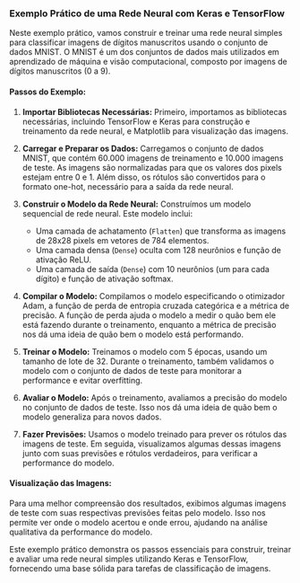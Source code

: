 ### Exemplo Prático de uma Rede Neural com Keras e TensorFlow

Neste exemplo prático, vamos construir e treinar uma rede neural simples para classificar imagens de dígitos manuscritos usando o conjunto de dados MNIST. O MNIST é um dos conjuntos de dados mais utilizados em aprendizado de máquina e visão computacional, composto por imagens de dígitos manuscritos (0 a 9).

#### Passos do Exemplo:

1. **Importar Bibliotecas Necessárias:**
   Primeiro, importamos as bibliotecas necessárias, incluindo TensorFlow e Keras para construção e treinamento da rede neural, e Matplotlib para visualização das imagens.

2. **Carregar e Preparar os Dados:**
   Carregamos o conjunto de dados MNIST, que contém 60.000 imagens de treinamento e 10.000 imagens de teste. As imagens são normalizadas para que os valores dos pixels estejam entre 0 e 1. Além disso, os rótulos são convertidos para o formato one-hot, necessário para a saída da rede neural.

3. **Construir o Modelo da Rede Neural:**
   Construímos um modelo sequencial de rede neural. Este modelo inclui:
   - Uma camada de achatamento (`Flatten`) que transforma as imagens de 28x28 pixels em vetores de 784 elementos.
   - Uma camada densa (`Dense`) oculta com 128 neurônios e função de ativação ReLU.
   - Uma camada de saída (`Dense`) com 10 neurônios (um para cada dígito) e função de ativação softmax.

4. **Compilar o Modelo:**
   Compilamos o modelo especificando o otimizador Adam, a função de perda de entropia cruzada categórica e a métrica de precisão. A função de perda ajuda o modelo a medir o quão bem ele está fazendo durante o treinamento, enquanto a métrica de precisão nos dá uma ideia de quão bem o modelo está performando.

5. **Treinar o Modelo:**
   Treinamos o modelo com 5 épocas, usando um tamanho de lote de 32. Durante o treinamento, também validamos o modelo com o conjunto de dados de teste para monitorar a performance e evitar overfitting.

6. **Avaliar o Modelo:**
   Após o treinamento, avaliamos a precisão do modelo no conjunto de dados de teste. Isso nos dá uma ideia de quão bem o modelo generaliza para novos dados.

7. **Fazer Previsões:**
   Usamos o modelo treinado para prever os rótulos das imagens de teste. Em seguida, visualizamos algumas dessas imagens junto com suas previsões e rótulos verdadeiros, para verificar a performance do modelo.

#### Visualização das Imagens:
Para uma melhor compreensão dos resultados, exibimos algumas imagens de teste com suas respectivas previsões feitas pelo modelo. Isso nos permite ver onde o modelo acertou e onde errou, ajudando na análise qualitativa da performance do modelo.

Este exemplo prático demonstra os passos essenciais para construir, treinar e avaliar uma rede neural simples utilizando Keras e TensorFlow, fornecendo uma base sólida para tarefas de classificação de imagens.
